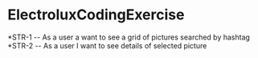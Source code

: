 # ElectroluxCodingExercise

*STR-1 -- As a user a want to see a grid of pictures searched by hashtag 
*STR-2 -- As a user I want to see details of selected picture
